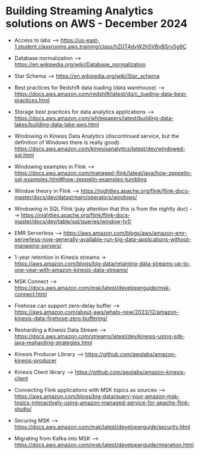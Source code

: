 # Building Streaming Analytics solutions on AWS - December 2024

- Access to labs --> https://us-east-1.student.classrooms.aws.training/class/hZGT4dvW2h5VBvBSrv5g9C


- Database normalization --> https://en.wikipedia.org/wiki/Database_normalization
- Star Schema --> https://en.wikipedia.org/wiki/Star_schema
- Best practices for Redshift data loading (data warehouse) --> https://docs.aws.amazon.com/redshift/latest/dg/c_loading-data-best-practices.html
- Storage best practices for data analytics applications --> https://docs.aws.amazon.com/whitepapers/latest/building-data-lakes/building-data-lake-aws.html
- Windowing in Kinesis Data Analytics (discontinued service, but the definition of Windows there is really good): https://docs.aws.amazon.com/kinesisanalytics/latest/dev/windowed-sql.html
- Windowing examples in Flink --> https://docs.aws.amazon.com/managed-flink/latest/java/how-zeppelin-sql-examples.html#how-zeppelin-examples-tumbling
- Window theory in Flink --> https://nightlies.apache.org/flink/flink-docs-master/docs/dev/datastream/operators/windows/
- Windowing in SQL Flink (pay attention that this is from the nightly doc) --> https://nightlies.apache.org/flink/flink-docs-master/docs/dev/table/sql/queries/window-tvf/ 
- EMR Serverless --> https://aws.amazon.com/blogs/aws/amazon-emr-serverless-now-generally-available-run-big-data-applications-without-managing-servers/
- 1-year retention in Kinesis streams -> https://aws.amazon.com/blogs/big-data/retaining-data-streams-up-to-one-year-with-amazon-kinesis-data-streams/
- MSK Connect --> https://docs.aws.amazon.com/msk/latest/developerguide/msk-connect.html
- Firehose can support zero-delay buffer --> https://aws.amazon.com/about-aws/whats-new/2023/12/amazon-kinesis-data-firehose-zero-buffering/
- Resharding a Kinesis Data Stream --> https://docs.aws.amazon.com/streams/latest/dev/kinesis-using-sdk-java-resharding-strategies.html
- Kinesis Producer Library --> https://github.com/awslabs/amazon-kinesis-producer
- Kinesis Client library --> https://github.com/awslabs/amazon-kinesis-client
- Connecting Flink applications with MSK topics as sources --> https://aws.amazon.com/blogs/big-data/query-your-amazon-msk-topics-interactively-using-amazon-managed-service-for-apache-flink-studio/
-  Securing MSK --> https://docs.aws.amazon.com/msk/latest/developerguide/security.html
-  Migrating from Kafka into MSK --> https://docs.aws.amazon.com/msk/latest/developerguide/migration.html
